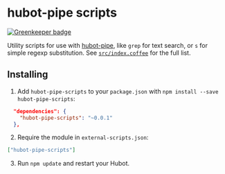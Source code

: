 # hubot-pipe scripts

[![Greenkeeper badge](https://badges.greenkeeper.io/smashwilson/hubot-pipe-scripts.svg)](https://greenkeeper.io/)

Utility scripts for use with [hubot-pipe](https://github.com/smashwilson/hubot-pipe), like `grep` for text search, or `s` for simple regexp substitution. See [`src/index.coffee`](src/index.coffee) for the full list.

## Installing

1. Add `hubot-pipe-scripts` to your `package.json` with `npm install --save hubot-pipe-scripts`:

  ```json
    "dependencies": {
      "hubot-pipe-scripts": "~0.0.1"
    },
  ```
2. Require the module in `external-scripts.json`:

  ```json
  ["hubot-pipe-scripts"]
  ```
3. Run `npm update` and restart your Hubot.
